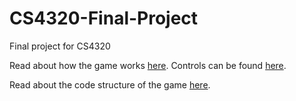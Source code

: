 # CS4320-Final-Project
Final project for CS4320

Read about how the game works [here](/docs/mechanics).
Controls can be found [here](/docs/controls).

Read about the code structure of the game [here](/docs/code_structure).